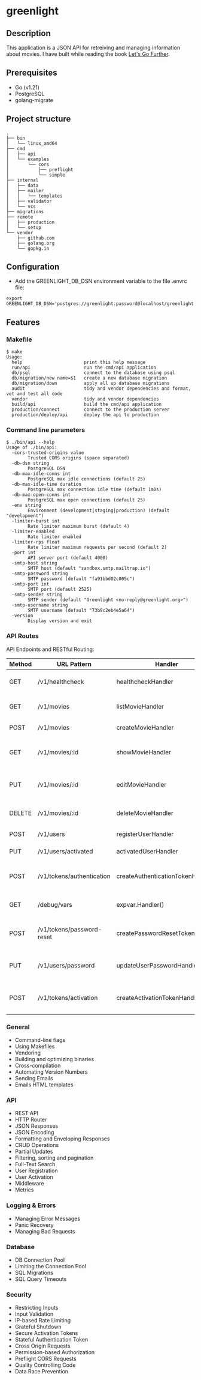 # greenlight

## Description

This application is a JSON API for retreiving and managing information about movies. I have built while reading the book [Let's Go Further](https://lets-go-further.alexedwards.net/).

## Prerequisites

* Go (v1.21)
* PostgreSQL
* golang-migrate

## Project structure

```
.
├── bin
│   └── linux_amd64
├── cmd
│   ├── api
│   └── examples
│       └── cors
│           ├── preflight
│           └── simple
├── internal
│   ├── data
│   ├── mailer
│   │   └── templates
│   ├── validator
│   └── vcs
├── migrations
├── remote
│   ├── production
│   └── setup
└── vendor
    ├── github.com
    ├── golang.org
    └── gopkg.in
```

## Configuration

* Add the GREENLIGHT_DB_DSN environment variable to the file .envrc file:

```
export GREENLIGHT_DB_DSN='postgres://greenlight:password@localhost/greenlight'
```

## Features

### Makefile

```
$ make
Usage:
  help                       print this help message
  run/api                    run the cmd/api application
  db/psql                    connect to the database using psql
  db/migration/new name=$1   create a new database migration
  db/migration/down          apply all up database migrations
  audit                      tidy and vendor dependencies and format, vet and test all code
  vendor                     tidy and vendor dependencies
  build/api                  build the cmd/api application
  production/connect         connect to the production server
  production/deploy/api      deploy the api to production
```

### Command line parameters

```
$ ./bin/api --help
Usage of ./bin/api:
  -cors-trusted-origins value
        Trusted CORS origins (space separated)
  -db-dsn string
        PostgreSQL DSN
  -db-max-idle-conns int
        PostgreSQL max idle connections (default 25)
  -db-max-idle-time duration
        PostgreSQL max connection idle time (default 1m0s)
  -db-max-open-conns int
        PostgreSQL max open connections (default 25)
  -env string
        Environment (development|staging|production) (default "development")
  -limiter-burst int
        Rate limiter maximum burst (default 4)
  -limiter-enabled
        Rate limiter enabled
  -limiter-rps float
        Rate limiter maximum requests per second (default 2)
  -port int
        API server port (default 4000)
  -smtp-host string
        SMTP host (default "sandbox.smtp.mailtrap.io")
  -smtp-password string
        SMTP password (default "fa91bbd02c005c")
  -smtp-port int
        SMTP port (default 2525)
  -smtp-sender string
        SMTP sender (default "Greenlight <no-reply@greenlight.org>")
  -smtp-username string
        SMTP username (default "73b9c2eb4e5a64")
  -version
        Display version and exit
```

### API Routes

API Endpoints and RESTful Routing:

| Method | URL Pattern      | Handler               | Action                                |
|--------|------------------|-----------------------|---------------------------------------|
| GET    | /v1/healthcheck  | healthcheckHandler    | Show application information          |
| GET    | /v1/movies       | listMovieHandler      | Show the details of all movies        |
| POST   | /v1/movies       | createMovieHandler    | Create a new movie                    |
| GET    | /v1/movies/:id   | showMovieHandler      | Show the details of a specific movie  |
| PUT    | /v1/movies/:id   | editMovieHandler      | Update the details of a specific movie |
| DELETE | /v1/movies/:id   | deleteMovieHandler    | Delete a specific movie               |
| POST   | /v1/users        | registerUserHandler   | Register a new user                   |
| PUT    | /v1/users/activated | activatedUserHandler | Activate a specific user            |
| POST   | /v1/tokens/authentication | createAuthenticationTokenHandler | Generate a new authentication token |
| GET    | /debug/vars      | expvar.Handler()      | Display application metrics           |
| POST   | /v1/tokens/password-reset | createPasswordResetTokenHanlder | Generate a new password reset token |
| PUT    | /v1/users/password | updateUserPasswordHandler | Update the password for a specific user |
| POST   | /v1/tokens/activation    | createActivationTokenHandler | Generate a new activation token |

### General

* Command-line flags
* Using Makefiles
* Vendoring
* Building and optimizing binaries
* Cross-compilation
* Automating Version Numbers
* Sending Emails
* Emails HTML templates

### API

* REST API
* HTTP Router
* JSON Responses
* JSON Encoding
* Formatting and Enveloping Responses
* CRUD Operations
* Partial Updates
* Filtering, sorting and pagination
* Full-Text Search
* User Registration
* User Activation
* Middleware
* Metrics

### Logging & Errors

* Managing Error Messages
* Panic Recovery
* Managing Bad Requests

### Database

* DB Connection Pool
* Limiting the Connection Pool
* SQL Migrations
* SQL Query Timeouts

### Security

* Restricting Inputs
* Input Validation
* IP-based Rate Limiting
* Grateful Shutdown
* Secure Activation Tokens
* Stateful Authentication Token
* Cross Origin Requests
* Permission-based Authorization
* Preflight CORS Requests
* Quality Controlling Code
* Data Race Prevention
